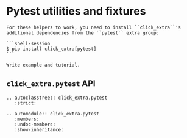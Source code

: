# Pytest utilities and fixtures

````{important}
For these helpers to work, you need to install ``click_extra``'s additional dependencies from the ``pytest`` extra group:

```shell-session
$ pip install click_extra[pytest]
```
````

```{todo}
Write example and tutorial.
```

## `click_extra.pytest` API

```{eval-rst}
.. autoclasstree:: click_extra.pytest
   :strict:
```

```{eval-rst}
.. automodule:: click_extra.pytest
   :members:
   :undoc-members:
   :show-inheritance:
```
